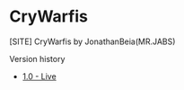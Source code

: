 # CryWarfis
[SITE] CryWarfis by JonathanBeia(MR.JABS) 

Version history

 * [1.0 - Live](https://github.com/JabsWeb/CryWarfis/releases/tag/1.0)
